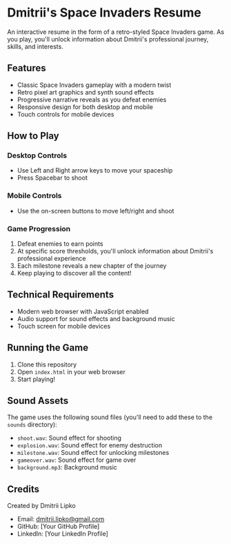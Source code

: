 # Dmitrii's Space Invaders Resume

An interactive resume in the form of a retro-styled Space Invaders game. As you play, you'll unlock information about Dmitrii's professional journey, skills, and interests.

## Features

- Classic Space Invaders gameplay with a modern twist
- Retro pixel art graphics and synth sound effects
- Progressive narrative reveals as you defeat enemies
- Responsive design for both desktop and mobile
- Touch controls for mobile devices

## How to Play

### Desktop Controls
- Use Left and Right arrow keys to move your spaceship
- Press Spacebar to shoot

### Mobile Controls
- Use the on-screen buttons to move left/right and shoot

### Game Progression
1. Defeat enemies to earn points
2. At specific score thresholds, you'll unlock information about Dmitrii's professional experience
3. Each milestone reveals a new chapter of the journey
4. Keep playing to discover all the content!

## Technical Requirements

- Modern web browser with JavaScript enabled
- Audio support for sound effects and background music
- Touch screen for mobile devices

## Running the Game

1. Clone this repository
2. Open `index.html` in your web browser
3. Start playing!

## Sound Assets

The game uses the following sound files (you'll need to add these to the `sounds` directory):
- `shoot.wav`: Sound effect for shooting
- `explosion.wav`: Sound effect for enemy destruction
- `milestone.wav`: Sound effect for unlocking milestones
- `gameover.wav`: Sound effect for game over
- `background.mp3`: Background music

## Credits

Created by Dmitrii Lipko
- Email: dmitrii.lipko@gmail.com
- GitHub: [Your GitHub Profile]
- LinkedIn: [Your LinkedIn Profile] 